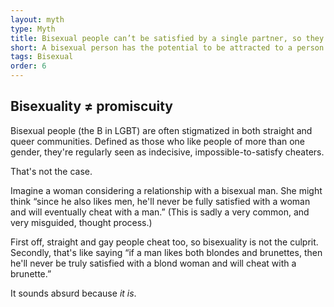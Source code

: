 ```yaml
---
layout: myth
type: Myth
title: Bisexual people can’t be satisfied by a single partner, so they will cheat.
short: A bisexual person has the potential to be attracted to a person of any sex / gender. They are not more likely to want to be with more than one person at a time. Whether someone cheats on their partner is not related to their sexual orientation.
tags: Bisexual
order: 6
---
```


## Bisexuality ≠ promiscuity
Bisexual people (the B in LGBT) are often stigmatized in both straight and queer communities. Defined as those who like people of more than one gender, they're regularly seen as indecisive, impossible-to-satisfy cheaters. 

That's not the case.

Imagine a woman considering a relationship with a bisexual man. She might think “since he also likes men, he'll never be fully satisfied with a woman and will eventually cheat with a man.” (This is sadly a very common, and very misguided, thought process.)

First off, straight and gay people cheat too, so bisexuality is not the culprit. Secondly, that's like saying “if a man likes both blondes and brunettes, then he'll never be truly satisfied with a blond woman and will cheat with a brunette.” 

It sounds absurd because *it is*.
